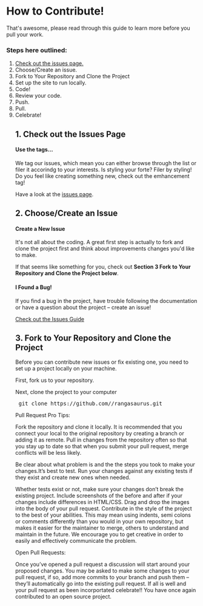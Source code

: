 <h1>How to Contribute!</h1>
<p>That's awesome, please read through this guide to learn more before you pull your work.</p> 

<h3>Steps here outlined:</h3>
<ol>
<li><a href="https://github.com/bangarangs-web0416/rangasaurus/issues" target="_blank">Check out the issues page.</a></li>
<li>Choose/Create an issue.</li>
<li>Fork to Your Repository and Clone the Project</li>
<li>Set up the site to run locally.</li>
<li>Code!</li>
<li>Review your code.</li>
<li>Push.</li>
<li>Pull.</li>
<li>Celebrate!</li>

<h2>1. Check out the Issues Page</h2>
<h4>Use the tags...</h4>
<p>We tag our issues, which mean you can either browse through the list or filer it accorindg to your interests. Is styling your forte? Filer by styling! Do you feel like creating something new, check out the emhancement tag!</p>

<p>Have a look at the <a href="https://github.com/bangarangs-web0416/rangasaurus/issues" target="_blank">issues page</a>.</p>

<h2>2. Choose/Create an Issue</h2>
<h4>Create a New Issue</h4>
<p>It's not all about the coding. A great first step is actually to fork and clone the project first and think about improvements changes you'd like to make.</p>

<p>If that seems like something for you, check out <b>Section 3 Fork to Your Repository and Clone the Project below</b>.</p>

<h4>I Found a Bug!</h4>
<p>If you find a bug in the project, have trouble following the documentation or have a question about the project – create an issue!</p>

<a href="" tagret="_blank">Check out the Issues Guide</a>

<h2>3. Fork to Your Repository and Clone the Project</h2>
<p>Before you can contribute new issues or fix existing one, you need to set up a project locally on your machine.</p>

<p>First, fork us to your repository.</p>
<p>Next, clone the project to your computer</p>
<pre> git clone https://github.com/<YOUR GIT USERNAME>/rangasaurus.git</pre>

Pull Request Pro Tips:

Fork the repository and clone it locally. It is recommended that you connect your local to the original  repository by creating a branch or adding it as remote. Pull in changes from the repository often so that you stay up to date so that when you submit your pull request, merge conflicts will be less likely. 

Be clear about what problem is and the the steps you took to make your changes.It’s best to test. Run your changes against any existing tests if they exist and create new ones when needed.

Whether tests exist or not, make sure your changes don’t break the existing project.
Include screenshots of the before and after if your changes include differences in HTML/CSS. Drag and drop the images into the body of your pull request. Contribute in the style of the project to the best of your abilities. This may mean using indents, semi colons or comments differently than you would in your own repository, but makes it easier for the maintainer to merge, others to understand and maintain in the future. We encourage you to get creative in order to easily and effectively communicate the problem. 

Open Pull Requests:

Once you’ve opened a pull request a discussion will start around your proposed changes. You may be asked to make some changes to your pull request, if so, add more commits to your branch and push them – they’ll automatically go into the existing pull request. If all is well and your pull request as been incorportated celebrate!! You have once again contributed to an open source project. 
